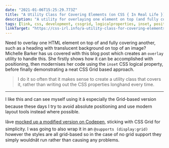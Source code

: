 ```yaml
---
date: "2021-01-06T15:25:29.773Z"
title: "A Utility Class for Covering Elements (on CSS { In Real Life })"
description: "A utility for overlaying one element on top (and fully covering) another from Michelle Barker"
tags: [link, css, development, cssgrid, logicalproperties, inset, positioning, utility, layout]
linkTarget: "https://css-irl.info/a-utility-class-for-covering-elements/"
---
```

Need to overlay one HTML element on top of and fully covering another, such as a heading with translucent background on top of an image? Michelle Barker has us covered with this blog post which creates an `overlay` utility to handle this. She firstly shows how it can be accomplished with positioning, then modernises her code using the `inset` CSS logical property, before finally demonstrating a neat CSS Grid based approach.

> I do it so often that it makes sense to create a utility class that covers it, rather than writing out the CSS properties longhand every time.

> 
---

I like this and can see myself using it â especially the Grid-based version because these days I try to avoid absolute positioning and use modern layout tools instead where possible. 

Iâve [mocked up a modified version on Codepen](https://codepen.io/fuzzylogicx/pen/XWjYmyZ), sticking with CSS Grid for simplicity. I was going to also wrap it in an `@supports (display:grid)` however the styles are all grid-based so in the case of no grid support they simply wouldnât run rather than causing any problems.